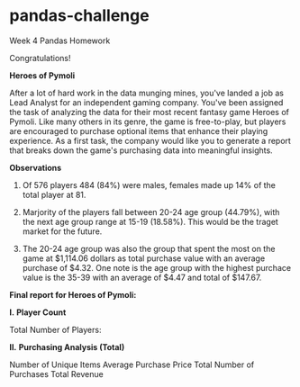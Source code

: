 # pandas-challenge
Week 4 Pandas Homework

Congratulations! 

**Heroes of Pymoli**

After a lot of hard work in the data munging mines, you've landed a job as Lead Analyst for an independent gaming company. You've been assigned the task of analyzing the data for their most recent fantasy game Heroes of Pymoli.
Like many others in its genre, the game is free-to-play, but players are encouraged to purchase optional items that enhance their playing experience. As a first task, the company would like you to generate a report that breaks down the game's purchasing data into meaningful insights.

**Observations**

1. Of 576 players 484 (84%) were males, females made up 14% of the total player at 81.

2. Marjority of the players fall between 20-24 age group (44.79%), with the next age group range at 15-19 (18.58%). This would be the traget market for the future.

3. The 20-24 age group was also the group that spent the most on the game at $1,114.06 dollars as total purchase value with an average purchase of $4.32. One note is the age group with the highest purchace value is the 35-39 with an average of $4.47 and total of $147.67.

**Final report for Heroes of Pymoli:**

**I.** **Player Count**

Total Number of Players:


**II.** **Purchasing Analysis (Total)**

Number of Unique Items
Average Purchase Price
Total Number of Purchases
Total Revenue
